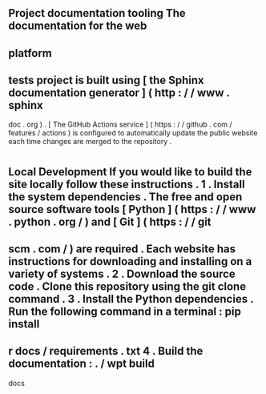 #
Project
documentation
tooling
The
documentation
for
the
web
-
platform
-
tests
project
is
built
using
[
the
Sphinx
documentation
generator
]
(
http
:
/
/
www
.
sphinx
-
doc
.
org
)
.
[
The
GitHub
Actions
service
]
(
https
:
/
/
github
.
com
/
features
/
actions
)
is
configured
to
automatically
update
the
public
website
each
time
changes
are
merged
to
the
repository
.
#
#
Local
Development
If
you
would
like
to
build
the
site
locally
follow
these
instructions
.
1
.
Install
the
system
dependencies
.
The
free
and
open
source
software
tools
[
Python
]
(
https
:
/
/
www
.
python
.
org
/
)
and
[
Git
]
(
https
:
/
/
git
-
scm
.
com
/
)
are
required
.
Each
website
has
instructions
for
downloading
and
installing
on
a
variety
of
systems
.
2
.
Download
the
source
code
.
Clone
this
repository
using
the
git
clone
command
.
3
.
Install
the
Python
dependencies
.
Run
the
following
command
in
a
terminal
:
pip
install
-
r
docs
/
requirements
.
txt
4
.
Build
the
documentation
:
.
/
wpt
build
-
docs
